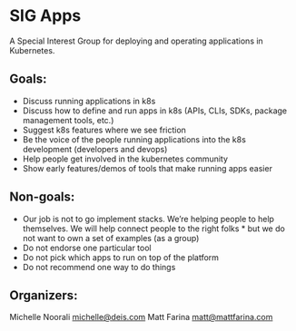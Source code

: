 # SIG Apps

A Special Interest Group for deploying and operating applications in Kubernetes.

## Goals:
* Discuss running applications in k8s
* Discuss how to define and run apps in k8s (APIs, CLIs, SDKs, package management tools, etc.)
* Suggest k8s features where we see friction
* Be the voice of the people running applications into the k8s development (developers and devops)
* Help people get involved in the kubernetes community
* Show early features/demos of tools that make running apps easier

## Non-goals:
* Our job is not to go implement stacks. We’re helping people to help themselves. We will help connect people to the right folks * but we do not want to own a set of examples (as a group)
* Do not endorse one particular tool
* Do not pick which apps to run on top of the platform
* Do not recommend one way to do things 

## Organizers:
Michelle Noorali <michelle@deis.com>
Matt Farina <matt@mattfarina.com>
